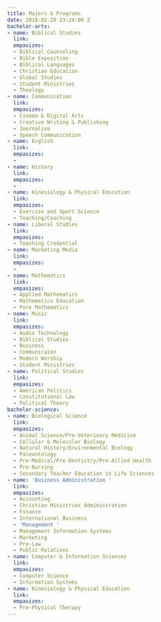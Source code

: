 ```yaml
---
title: Majors & Programs
date: 2018-02-28 23:24:00 Z
bachelor-arts:
- name: Biblical Studies
  link: 
  empasizes:
  - Biblical Counseling
  - Bible Exposition
  - Biblical Languages
  - Christian Education
  - Global Studies
  - Student Ministries
  - Theology
- name: Communication
  link: 
  empasizes:
  - Cinema & Digital Arts
  - Creative Writing & Publishing
  - Journalism
  - Speech Communication
- name: English
  link: 
  empasizes:
  - 
- name: History
  link: 
  empasizes:
  - 
- name: Kinesiology & Physical Education
  link: 
  empasizes:
  - Exercise and Sport Science
  - Teaching/Coaching
- name: Liberal Studies
  link: 
  empasizes:
  - Teaching Credential
- name: Marketing Media
  link: 
  empasizes:
  - 
- name: Mathematics
  link: 
  empasizes:
  - Applied Mathematics
  - Mathematics Education
  - Pure Mathematics
- name: Music
  link: 
  empasizes:
  - Audio Technology
  - Biblical Studies
  - Business
  - Communicaion
  - Modern Worship
  - Student Ministries
- name: Political Studies
  link: 
  empasizes:
  - American Politics
  - Constitutional Law
  - Political Theory
bachelor-science:
- name: Biological Science
  link: 
  empasizes:
  - Animal Science/Pre-Veterinary Medicine
  - Cellular & Molecular Biology
  - Natural History/Environmental Biology
  - Paleontology
  - Pre-Medical/Pre-Dentistry/Pre-Allied Health
  - Pre-Nursing
  - Secondary Teacher Education in Life Sciences
- name: 'Business Administration '
  link: 
  empasizes:
  - Accounting
  - Christian Ministries Administration
  - Finance
  - International Business
  - 'Management '
  - Management Information Systems
  - Marketing
  - Pre-Law
  - Public Relations
- name: Computer & Information Sciences
  link: 
  empasizes:
  - Computer Science
  - Information Systems
- name: Kinesiology & Physical Education
  link: 
  empasizes:
  - Pre-Physical Therapy
---
```


